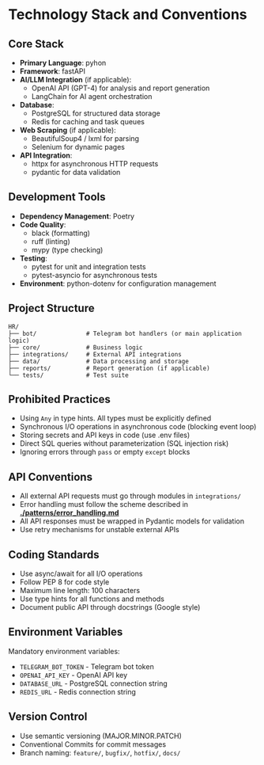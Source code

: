 # Technology Stack and Conventions

## Core Stack
- **Primary Language**: pyhon
- **Framework**: fastAPI
- **AI/LLM Integration** (if applicable):
  - OpenAI API (GPT-4) for analysis and report generation
  - LangChain for AI agent orchestration
- **Database**:
  - PostgreSQL for structured data storage
  - Redis for caching and task queues
- **Web Scraping** (if applicable):
  - BeautifulSoup4 / lxml for parsing
  - Selenium for dynamic pages
- **API Integration**:
  - httpx for asynchronous HTTP requests
  - pydantic for data validation

## Development Tools
- **Dependency Management**: Poetry
- **Code Quality**:
  - black (formatting)
  - ruff (linting)
  - mypy (type checking)
- **Testing**:
  - pytest for unit and integration tests
  - pytest-asyncio for asynchronous tests
- **Environment**: python-dotenv for configuration management

## Project Structure
```
HR/
├── bot/              # Telegram bot handlers (or main application logic)
├── core/             # Business logic
├── integrations/     # External API integrations
├── data/             # Data processing and storage
├── reports/          # Report generation (if applicable)
└── tests/            # Test suite
```

## Prohibited Practices
- Using `Any` in type hints. All types must be explicitly defined
- Synchronous I/O operations in asynchronous code (blocking event loop)
- Storing secrets and API keys in code (use .env files)
- Direct SQL queries without parameterization (SQL injection risk)
- Ignoring errors through `pass` or empty `except` blocks

## API Conventions
- All external API requests must go through modules in `integrations/`
- Error handling must follow the scheme described in **[./patterns/error_handling.md](./patterns/error_handling.md)**
- All API responses must be wrapped in Pydantic models for validation
- Use retry mechanisms for unstable external APIs

## Coding Standards
- Use async/await for all I/O operations
- Follow PEP 8 for code style
- Maximum line length: 100 characters
- Use type hints for all functions and methods
- Document public API through docstrings (Google style)

## Environment Variables
Mandatory environment variables:
- `TELEGRAM_BOT_TOKEN` - Telegram bot token
- `OPENAI_API_KEY` - OpenAI API key
- `DATABASE_URL` - PostgreSQL connection string
- `REDIS_URL` - Redis connection string

## Version Control
- Use semantic versioning (MAJOR.MINOR.PATCH)
- Conventional Commits for commit messages
- Branch naming: `feature/`, `bugfix/`, `hotfix/`, `docs/`
